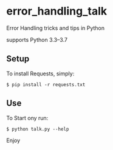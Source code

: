 # error_handling_talk
Error Handling tricks and tips in Python

supports Python 3.3–3.7

Setup
-----

To install Requests, simply:

    $ pip install -r requests.txt

Use
---

To Start ony run:

    $ python talk.py --help

Enjoy
